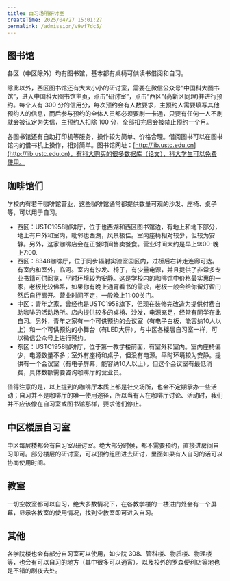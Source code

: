 ```yaml
---
title: 自习场所研讨室
createTime: 2025/04/27 15:01:27
permalink: /admission/v9vf7dc5/
---
```


## 图书馆

各区（中区除外）均有图书馆，基本都有桌椅可供读书借阅和自习。

除此以外，西区图书馆还有大大小小的研讨室，需要在微信公众号“中国科大图书馆”，进入中国科大图书馆主页，点击“研讨室”，点击“西区”(高新区同理)并进行预约。每个人有 300 分的信用分，每次预约会有人数要求，主预约人需要填写其他预约人的信息，而后参与预约的全体人员都必须要刷一卡通，只要有任何一人不刷就会被认定为失信，主预约人扣除 100 分，全部扣完后会被禁止预约一个月。

各图书馆还有自助打印机等服务，操作较为简单、价格合理。借阅图书可以在图书馆内的借书机上操作，相对简单。图书馆网址：[http://lib.ustc.edu.cn](http://lib.ustc.edu.cn)，有科大购买的很多数据库（论文），科大学生可以免费使用。

## 咖啡馆们

学校内有若干咖啡馆营业，这些咖啡馆通常都提供数量可观的沙发、座椅、桌子等，可以用于自习。

* 西区：USTC1958咖啡厅，位于也西湖和西区图书馆边，有地上和地下部分，地上有户外和室内，毗邻也西湖，风景极佳。室内座椅相对较少，但较为安静。另外，这家咖啡店会在正餐时间售卖餐食。营业时间大约是早上9:00-晚上7:00.
* 西区：8348咖啡厅，位于同步辐射实验室园区内，过桥后右转走连廊可达。有室内和室外，临河。室内有沙发、椅子，有少量电源，并且提供了非常多专业书籍可供阅览，平时环境较为安静。这是学校内的咖啡馆中价格最实惠的一家，老板比较佛系，如果你有晚上通宵看书的需求，老板一般会给你留灯留门然后自行离开。营业时间不定，一般晚上11:00关门。
* 中区：青年之家，曾经也是USTC1958旗下，但现在装修完改造为提供付费自助咖啡的活动场所。店内提供较多的桌椅、沙发，电源充足，经常有同学在此自习。另外，青年之家有一个可供预约的会议室（有电子白板，能容纳10人以上）和一个可供预约的小舞台（有LED大屏），与中区各楼层自习室一样，可以微信公众号上进行预约。
* 东区：USTC1958咖啡厅，位于第一教学楼前面，有室外和室内。室内座椅偏少，电源数量不多；室外有座椅和桌子，但没有电源。平时环境较为安静。提供有一个会议室（有电子屏幕，能容纳10人以上），但这个会议室有最低消费，具体数额需要咨询咖啡厅的营业员。

值得注意的是，以上提到的咖啡厅本质上都是社交场所，也会不定期承办一些活动；自习并不是咖啡厅的唯一使用途径，所以当有人在咖啡厅讨论、活动时，我们并不应该像在自习室或图书馆那样，要求他们停止。

## 中区楼层自习室

中区每层楼都会有自习室/研讨室。绝大部分时候，都不需要预约，直接进房间自习即可。部分楼层的研讨室，可以预约组团进去研讨，里面如果有人自习的话可以协商使用时间。

## 教室

一切空教室都可以自习，绝大多数情况下，在各教学楼的一楼进门处会有一个屏幕，显示各教室的使用情况，找到空教室即可进入自习。

## 其他

各学院楼也会有部分自习室可以使用，如少院 308、管科楼、物质楼、物理楼等，也会有可以自习的地方（其中很多可以通宵）。以及校外的罗森便利店等地也是不错的刷夜去处。
